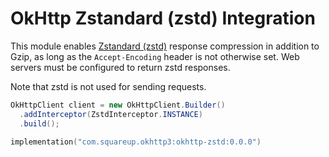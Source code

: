 OkHttp Zstandard (zstd) Integration
===================================

This module enables [Zstandard (zstd)][1] response compression in addition to Gzip, as long as
the `Accept-Encoding` header is not otherwise set. Web servers must be configured to return zstd
responses.

Note that zstd is not used for sending requests.

```java
OkHttpClient client = new OkHttpClient.Builder()
  .addInterceptor(ZstdInterceptor.INSTANCE)
  .build();
```

```kotlin
implementation("com.squareup.okhttp3:okhttp-zstd:0.0.0")
```

 [1]: https://github.com/facebook/zstd
